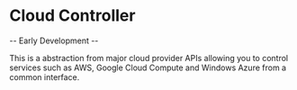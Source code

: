 Cloud Controller
================

-- Early Development --

This is a abstraction from major cloud provider APIs allowing you to control services such as AWS, Google Cloud Compute
and Windows Azure from a common interface.

